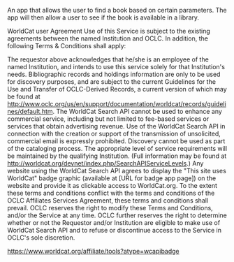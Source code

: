 An app that allows the user to find a book based on certain parameters.  The app will then allow a user to see if the book is available in a library.

WorldCat user Agreement
Use of this Service is subject to the existing agreements between the named Institution and OCLC. In addition, the following Terms & Conditions shall apply:

The requestor above acknowledges that he/she is an employee of the named Institution, and intends to use this service solely for that Institution's needs.
Bibliographic records and holdings information are only to be used for discovery purposes, and are subject to the current Guidelines for the Use and Transfer of OCLC-Derived Records, a current version of which may be found at http://www.oclc.org/us/en/support/documentation/worldcat/records/guidelines/default.htm.
The WorldCat Search API cannot be used to enhance any commercial service, including but not limited to fee-based services or services that obtain advertising revenue. Use of the WorldCat Search API in connection with the creation or support of the transmission of unsolicited, commercial email is expressly prohibited.
Discovery cannot be used as part of the cataloging process.
The appropriate level of service requirements will be maintained by the qualifying Institution. (Full information may be found at http://worldcat.org/devnet/index.php/SearchAPIServiceLevels.)
Any website using the WorldCat Search API agrees to display the "This site uses WorldCat" badge graphic (available at [URL for badge app page]) on the website and provide it as clickable access to WorldCat.org.
To the extent these terms and conditions conflict with the terms and conditions of the OCLC Affiliates Services Agreement, these terms and conditions shall prevail.
OCLC reserves the right to modify these Terms and Conditions, and/or the Service at any time.
OCLC further reserves the right to determine whether or not the Requestor and/or Institution are eligible to make use of WorldCat Search API and to refuse or discontinue access to the Service in OCLC's sole discretion.

https://www.worldcat.org/affiliate/tools?atype=wcapibadge